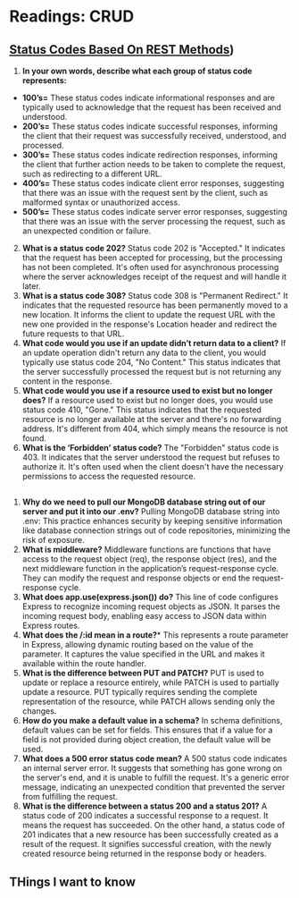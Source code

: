 # Readings: CRUD

## [Status Codes Based On REST Methods](https://www.moesif.com/blog/technical/api-design/Which-HTTP-Status-Code-To-Use-For-Every-CRUD-App/)) 
1. **In your own words, describe what each group of status code represents:**
* **100’s=** These status codes indicate informational responses and are typically used to acknowledge that the request has been received and understood.
* **200’s=** These status codes indicate successful responses, informing the client that their request was successfully received, understood, and processed.
* **300’s=** These status codes indicate redirection responses, informing the client that further action needs to be taken to complete the request, such as redirecting to a different URL.
* **400’s=** These status codes indicate client error responses, suggesting that there was an issue with the request sent by the client, such as malformed syntax or unauthorized access.
* **500’s=** These status codes indicate server error responses, suggesting that there was an issue with the server processing the request, such as an unexpected condition or failure.
2. **What is a status code 202?** Status code 202 is "Accepted." It indicates that the request has been accepted for processing, but the processing has not been completed. It's often used for asynchronous processing where the server acknowledges receipt of the request and will handle it later.
3. **What is a status code 308?** Status code 308 is "Permanent Redirect." It indicates that the requested resource has been permanently moved to a new location. It informs the client to update the request URL with the new one provided in the response's Location header and redirect the future requests to that URL.
4. **What code would you use if an update didn’t return data to a client?** If an update operation didn't return any data to the client, you would typically use status code 204, "No Content." This status indicates that the server successfully processed the request but is not returning any content in the response.
5. **What code would you use if a resource used to exist but no longer does?** If a resource used to exist but no longer does, you would use status code 410, "Gone." This status indicates that the requested resource is no longer available at the server and there's no forwarding address. It's different from 404, which simply means the resource is not found.
6. **What is the ‘Forbidden’ status code?** The "Forbidden" status code is 403. It indicates that the server understood the request but refuses to authorize it. It's often used when the client doesn't have the necessary permissions to access the requested resource.

##
1. **Why do we need to pull our MongoDB database string out of our server and put it into our .env?** Pulling MongoDB database string into .env: This practice enhances security by keeping sensitive information like database connection strings out of code repositories, minimizing the risk of exposure.
2. **What is middleware?** Middleware functions are functions that have access to the request object (req), the response object (res), and the next middleware function in the application’s request-response cycle. They can modify the request and response objects or end the request-response cycle.
3. **What does app.use(express.json()) do?** This line of code configures Express to recognize incoming request objects as JSON. It parses the incoming request body, enabling easy access to JSON data within Express routes.
4. **What does the /:id mean in a route?*** This represents a route parameter in Express, allowing dynamic routing based on the value of the parameter. It captures the value specified in the URL and makes it available within the route handler.
5. **What is the difference between PUT and PATCH?** PUT is used to update or replace a resource entirely, while PATCH is used to partially update a resource. PUT typically requires sending the complete representation of the resource, while PATCH allows sending only the changes.
6. **How do you make a default value in a schema?** In schema definitions, default values can be set for fields. This ensures that if a value for a field is not provided during object creation, the default value will be used.
7. **What does a 500 error status code mean?** A 500 status code indicates an internal server error. It suggests that something has gone wrong on the server's end, and it is unable to fulfill the request. It's a generic error message, indicating an unexpected condition that prevented the server from fulfilling the request.
8. **What is the difference between a status 200 and a status 201?** A status code of 200 indicates a successful response to a request. It means the request has succeeded. On the other hand, a status code of 201 indicates that a new resource has been successfully created as a result of the request. It signifies successful creation, with the newly created resource being returned in the response body or headers.

## THings I want to know
